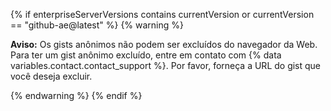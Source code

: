 {% if enterpriseServerVersions contains currentVersion or currentVersion == "github-ae@latest" %}
{% warning %}

**Aviso:** Os gists anônimos não podem ser excluídos do navegador da Web. Para ter um gist anônimo excluído, entre em contato com {% data variables.contact.contact_support %}. Por favor, forneça a URL do gist que você deseja excluir.

{% endwarning %}
{% endif %}
